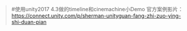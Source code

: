 >#使用unity2017 4.3做的timeline和cinemachine小Demo
>官方案例影片：<https://connect.unity.com/p/sherman-unityguan-fang-zhi-zuo-ying-shi-duan-pian>
